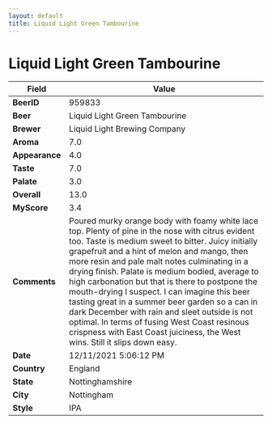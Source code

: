 ```yaml
---
layout: default
title: Liquid Light Green Tambourine
---
```


# Liquid Light Green Tambourine

| Field         | Value     |
|---------------|-----------|
| **BeerID** | 959833 |
| **Beer** | Liquid Light Green Tambourine |
| **Brewer** | Liquid Light Brewing Company |
| **Aroma** | 7.0 |
| **Appearance** | 4.0 |
| **Taste** | 7.0 |
| **Palate** | 3.0 |
| **Overall** | 13.0 |
| **MyScore** | 3.4 |
| **Comments** | Poured murky orange body with foamy white lace top. Plenty of pine in the nose with citrus evident too. Taste is medium sweet to bitter. Juicy initially grapefruit and a hint of melon and mango, then more resin and pale malt notes culminating in a drying finish. Palate is medium bodied, average to high carbonation but that is there to postpone the mouth-drying I suspect. I can imagine this beer tasting great in a summer beer garden so a can in dark December with rain and sleet outside is not optimal. In terms of fusing West Coast resinous crispness with East Coast juiciness, the West wins. Still it slips down easy.  |
| **Date** | 12/11/2021 5:06:12 PM |
| **Country** | England |
| **State** | Nottinghamshire |
| **City** | Nottingham |
| **Style** | IPA |

